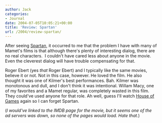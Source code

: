 ```yaml
---
author: Jack
categories:
- Journal
date: 2004-07-05T10:05:21+00:00
title: 'Review: Spartan'
url: /2004/review-spartan/
---
```


After seeing [Spartan][1], it occurred to me that the problem I have with many of Mamet's films is that although there's plenty of interesting dialog, there are no real characters.&nbsp; I couldn't have cared less about anyone in the movie. Even the cleverest dialog will have trouble compensating for that.

Roger Ebert (yes _that_ Roger Ebert) and I typically like the same movies, believe it or not. Not in this case, however. He loved the film. He also thought it was one of Kilmer's best performances. Bah. Kilmer was monotonous and dull, and I don't think it was intentional. Willam Macy, one of my favorites and a Mamet regular, was completely wasted in this film. They could've used anyone for that role. Ah well, guess I'll watch [House of Games][2] again so I can forget Spartan.

(_I would've linked to the IMDB page for the movie, but it seems one of the ad servers was down, so none of the pages would load. Hate that._)

 [1]: http://www.rottentomatoes.com/m/Spartan-1130353/
 [2]: http://www.rottentomatoes.com/m/HouseofGames-1010021/